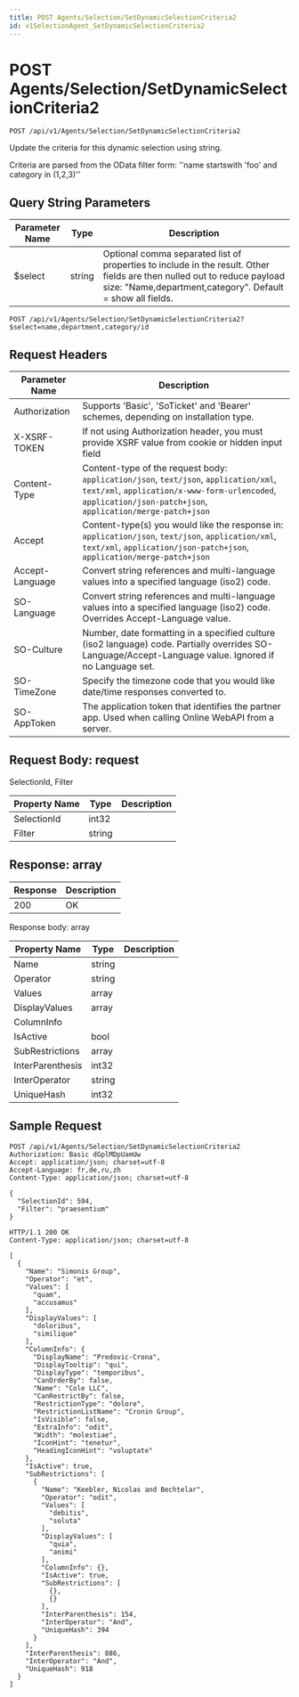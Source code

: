 ```yaml
---
title: POST Agents/Selection/SetDynamicSelectionCriteria2
id: v1SelectionAgent_SetDynamicSelectionCriteria2
---
```


# POST Agents/Selection/SetDynamicSelectionCriteria2

```http
POST /api/v1/Agents/Selection/SetDynamicSelectionCriteria2
```

Update the criteria for this dynamic selection using string.

Criteria are parsed from the OData filter form: ''name startswith 'foo' and category in (1,2,3)''





## Query String Parameters

| Parameter Name | Type |  Description |
|----------------|------|--------------|
| $select | string |  Optional comma separated list of properties to include in the result. Other fields are then nulled out to reduce payload size: "Name,department,category". Default = show all fields. |

```http
POST /api/v1/Agents/Selection/SetDynamicSelectionCriteria2?$select=name,department,category/id
```


## Request Headers

| Parameter Name | Description |
|----------------|-------------|
| Authorization  | Supports 'Basic', 'SoTicket' and 'Bearer' schemes, depending on installation type. |
| X-XSRF-TOKEN   | If not using Authorization header, you must provide XSRF value from cookie or hidden input field |
| Content-Type | Content-type of the request body: `application/json`, `text/json`, `application/xml`, `text/xml`, `application/x-www-form-urlencoded`, `application/json-patch+json`, `application/merge-patch+json` |
| Accept         | Content-type(s) you would like the response in: `application/json`, `text/json`, `application/xml`, `text/xml`, `application/json-patch+json`, `application/merge-patch+json` |
| Accept-Language | Convert string references and multi-language values into a specified language (iso2) code. |
| SO-Language | Convert string references and multi-language values into a specified language (iso2) code. Overrides Accept-Language value. |
| SO-Culture | Number, date formatting in a specified culture (iso2 language) code. Partially overrides SO-Language/Accept-Language value. Ignored if no Language set. |
| SO-TimeZone | Specify the timezone code that you would like date/time responses converted to. |
| SO-AppToken | The application token that identifies the partner app. Used when calling Online WebAPI from a server. |

## Request Body: request  

SelectionId, Filter 

| Property Name | Type |  Description |
|----------------|------|--------------|
| SelectionId | int32 |  |
| Filter | string |  |


## Response: array



| Response | Description |
|----------------|-------------|
| 200 | OK |

Response body: array

| Property Name | Type |  Description |
|----------------|------|--------------|
| Name | string |  |
| Operator | string |  |
| Values | array |  |
| DisplayValues | array |  |
| ColumnInfo |  |  |
| IsActive | bool |  |
| SubRestrictions | array |  |
| InterParenthesis | int32 |  |
| InterOperator | string |  |
| UniqueHash | int32 |  |

## Sample Request

```http!
POST /api/v1/Agents/Selection/SetDynamicSelectionCriteria2
Authorization: Basic dGplMDpUamUw
Accept: application/json; charset=utf-8
Accept-Language: fr,de,ru,zh
Content-Type: application/json; charset=utf-8

{
  "SelectionId": 594,
  "Filter": "praesentium"
}
```

```http_
HTTP/1.1 200 OK
Content-Type: application/json; charset=utf-8

[
  {
    "Name": "Simonis Group",
    "Operator": "et",
    "Values": [
      "quam",
      "accusamus"
    ],
    "DisplayValues": [
      "doloribus",
      "similique"
    ],
    "ColumnInfo": {
      "DisplayName": "Predovic-Crona",
      "DisplayTooltip": "qui",
      "DisplayType": "temporibus",
      "CanOrderBy": false,
      "Name": "Cole LLC",
      "CanRestrictBy": false,
      "RestrictionType": "dolore",
      "RestrictionListName": "Cronin Group",
      "IsVisible": false,
      "ExtraInfo": "odit",
      "Width": "molestiae",
      "IconHint": "tenetur",
      "HeadingIconHint": "voluptate"
    },
    "IsActive": true,
    "SubRestrictions": [
      {
        "Name": "Keebler, Nicolas and Bechtelar",
        "Operator": "odit",
        "Values": [
          "debitis",
          "soluta"
        ],
        "DisplayValues": [
          "quia",
          "animi"
        ],
        "ColumnInfo": {},
        "IsActive": true,
        "SubRestrictions": [
          {},
          {}
        ],
        "InterParenthesis": 154,
        "InterOperator": "And",
        "UniqueHash": 394
      }
    ],
    "InterParenthesis": 886,
    "InterOperator": "And",
    "UniqueHash": 918
  }
]
```